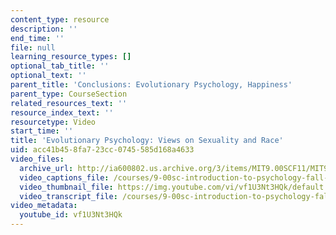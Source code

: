 ```yaml
---
content_type: resource
description: ''
end_time: ''
file: null
learning_resource_types: []
optional_tab_title: ''
optional_text: ''
parent_title: 'Conclusions: Evolutionary Psychology, Happiness'
parent_type: CourseSection
related_resources_text: ''
resource_index_text: ''
resourcetype: Video
start_time: ''
title: 'Evolutionary Psychology: Views on Sexuality and Race'
uid: acc41b45-8fa7-23cc-0745-585d168a4633
video_files:
  archive_url: http://ia600802.us.archive.org/3/items/MIT9.00SCF11/MIT9_00SCF11_lec24_300k.mp4
  video_captions_file: /courses/9-00sc-introduction-to-psychology-fall-2011/fda4d50d71b05ca3a59b47217c9c0313_vf1U3Nt3HQk.vtt
  video_thumbnail_file: https://img.youtube.com/vi/vf1U3Nt3HQk/default.jpg
  video_transcript_file: /courses/9-00sc-introduction-to-psychology-fall-2011/9657df97da6fe4cd73d7daaf5738df46_vf1U3Nt3HQk.pdf
video_metadata:
  youtube_id: vf1U3Nt3HQk
---
```


